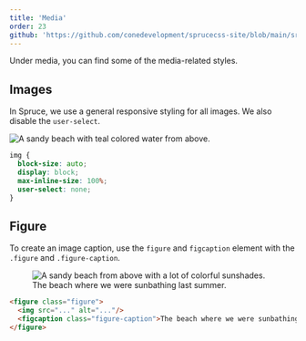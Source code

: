 ```yaml
---
title: 'Media'
order: 23
github: 'https://github.com/conedevelopment/sprucecss-site/blob/main/src/docs/elements/media.mdx'
---
```


<p class="lead">Under media, you can find some of the media-related styles.</p>

## Images

In Spruce, we use a general responsive styling for all images. We also disable the `user-select`.

<Preview>
  <img src="https://images.unsplash.com/photo-1515060939377-d73d9c162a66?ixlib=rb-1.2.1&ixid=MnwxMjA3fDB8MHxwaG90by1wYWdlfHx8fGVufDB8fHx8&auto=format&fit=crop&w=2052&q=80" alt="A sandy beach with teal colored water from above." />
</Preview>

```css
img {
  block-size: auto;
  display: block;
  max-inline-size: 100%;
  user-select: none;
}
```

## Figure

To create an image caption, use the `figure` and `figcaption` element with the `.figure` and `.figure-caption`.

<Preview>
<figure class="figure">
  <img src="https://images.unsplash.com/photo-1534179639155-4910efc143c0?ixlib=rb-1.2.1&ixid=MnwxMjA3fDB8MHxwaG90by1wYWdlfHx8fGVufDB8fHx8&auto=format&fit=crop&w=1074&q=80" alt="A sandy beach from above with a lot of colorful sunshades."/>
  <figcaption class="figure-caption">The beach where we were sunbathing last summer.</figcaption>
</figure>
</Preview>

```html
<figure class="figure">
  <img src="..." alt="..."/>
  <figcaption class="figure-caption">The beach where we were sunbathing last summer.</figcaption>
</figure>
```
